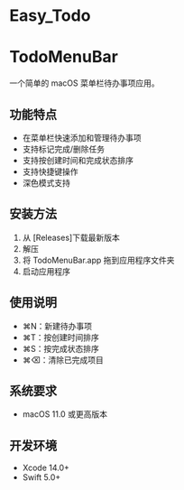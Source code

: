 # Easy_Todo
# TodoMenuBar

一个简单的 macOS 菜单栏待办事项应用。

## 功能特点

- 在菜单栏快速添加和管理待办事项
- 支持标记完成/删除任务
- 支持按创建时间和完成状态排序
- 支持快捷键操作
- 深色模式支持

## 安装方法

1. 从 [Releases]下载最新版本
2. 解压
3. 将 TodoMenuBar.app 拖到应用程序文件夹
4. 启动应用程序

## 使用说明

- ⌘N：新建待办事项
- ⌘T：按创建时间排序
- ⌘S：按完成状态排序
- ⌘⌫：清除已完成项目

## 系统要求

- macOS 11.0 或更高版本

## 开发环境

- Xcode 14.0+
- Swift 5.0+

